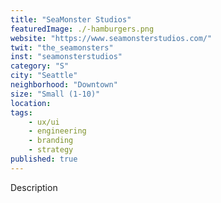 ```yaml
---
title: "SeaMonster Studios"
featuredImage: ./-hamburgers.png
website: "https://www.seamonsterstudios.com/"
twit: "the_seamonsters"
inst: "seamonsterstudios"
category: "S"
city: "Seattle"
neighborhood: "Downtown"
size: "Small (1-10)"
location: 
tags:
    - ux/ui
    - engineering
    - branding
    - strategy
published: true
---
```


Description
